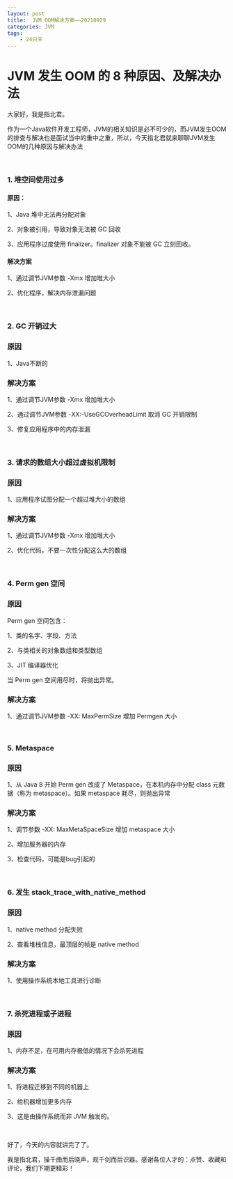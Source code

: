 ```yaml
---
layout: post
title:  JVM OOM解决方案——20210929
categories: JVM
tags: 
    - 24只羊
---
```




# JVM 发生 OOM 的 8 种原因、及解决办法

大家好，我是指北君。

作为一个Java软件开发工程师，JVM的相关知识是必不可少的，而JVM发生OOM的排查与解决也是面试当中的重中之重，所以，今天指北君就来聊聊JVM发生OOM的几种原因与解决办法

<!--more-->

<br/>


### 1. 堆空间使用过多

#### **原因**：

1、Java 堆中无法再分配对象 

2、对象被引用，导致对象无法被 GC 回收 

3、应用程序过度使用 finalizer。finalizer 对象不能被 GC 立刻回收。

#### **解决方案**

1、通过调节JVM参数 -Xmx 增加堆大小

2、优化程序，解决内存泄漏问题


<br/>



### **2. GC 开销过大**

### **原因**

1、Java不断的

### **解决方案**

1、通过调节JVM参数 -Xmx 增加堆大小

2、通过调节JVM参数 -XX:-UseGCOverheadLimit 取消 GC 开销限制 

3、修复应用程序中的内存泄漏


<br/>



### **3. 请求的数组大小超过虚拟机限制**

### **原因**

1、应用程序试图分配一个超过堆大小的数组

### **解决方案**

1、通过调节JVM参数 -Xmx 增加堆大小

 2、优化代码，不要一次性分配这么大的数组


<br/>



### **4. Perm gen 空间**

### **原因**

Perm gen 空间包含：

1、类的名字、字段、方法 

2、与类相关的对象数组和类型数组 

3、JIT 编译器优化

当 Perm gen 空间用尽时，将抛出异常。

### **解决方案**

1、通过调节JVM参数 -XX: MaxPermSize 增加 Permgen 大小 

<br/>


### **5. Metaspace**

### **原因**

1、从 Java 8 开始 Perm gen 改成了 Metaspace，在本机内存中分配 class 元数据（称为 metaspace）。如果 metaspace 耗尽，则抛出异常

### **解决方案**

1、调节参数 -XX: MaxMetaSpaceSize 增加 metaspace 大小 

2、增加服务器的内存 

3、检查代码，可能是bug引起的

<br/>




### **6. 发生 stack_trace_with_native_method**

### **原因**

1、native method 分配失败 

2、查看堆栈信息，最顶层的帧是 native method 

### **解决方案**

1、使用操作系统本地工具进行诊断



<br/>


### **7. 杀死进程或子进程**

### **原因**

1、内存不足，在可用内存极低的情况下会杀死进程

### **解决方案**

1、将进程迁移到不同的机器上 

2、给机器增加更多内存 

3、这是由操作系统而非 JVM 触发的。

<br/>


好了，今天的内容就讲完了了。

我是指北君，操千曲而后晓声，观千剑而后识器。感谢各位人才的：点赞、收藏和评论，我们下期更精彩！
